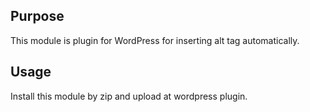 ## Purpose
This module is plugin for WordPress for inserting alt tag automatically.
## Usage 
Install this module by zip and upload at wordpress plugin.